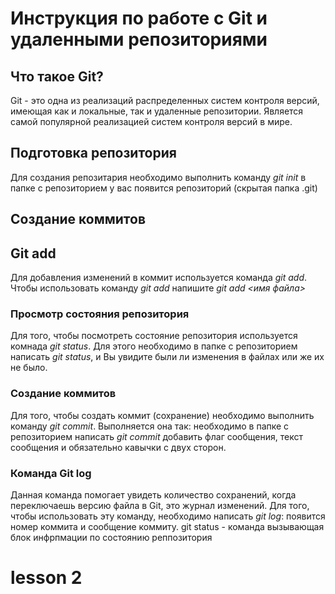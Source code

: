 # Инструкция по работе с Git и удаленными репозиториями

## Что такое Git?
Git - это одна из реализаций распределенных систем контроля версий, имеющая как и локальные, так и удаленные репозитории. Является самой популярной реализацией систем контроля версий в мире.
## Подготовка репозитория
Для создания репозитария необходимо выполнить команду *git init* в папке с репозиторием у вас появится репозиторий (скрытая папка .git)

## Создание коммитов

## Git add
Для добавления изменений в коммит используется команда *git add*. Чтобы использовать команду *git add* напишите *git add <имя файла>*

### Просмотр состояния репозитория
Для того, чтобы посмотреть состояние репозитория используется комнада *git status*. Для этого необходимо в папке с репозиторием написать *git status*, и Вы увидите были ли изменения в файлах или же их не было.

### Создание коммитов 
Для того, чтобы создать коммит (сохранение) необходимо выполнить команду *git commit*. Выполняется она так: необходимо в папке с репозиторием написать *git commit* добавить флаг сообщения, текст сообщения и обязательно кавычки с двух сторон. 
### Команда Git log
Данная команда помогает увидеть количество сохранений, когда переключаешь версию файла в Git, это журнал изменений. Для того, чтобы использовать эту команду, необходимо написать *git log*: появится номер коммита и сообщение коммиту. 
git status - команда вызывающая блок инфрпмации по состоянию реппозитория

# lesson 2